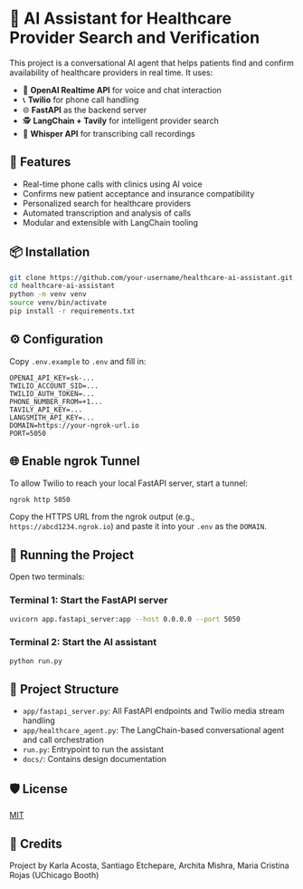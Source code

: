 # 🏥 AI Assistant for Healthcare Provider Search and Verification

This project is a conversational AI agent that helps patients find and confirm availability of healthcare providers in real time. It uses:

- 🧠 **OpenAI Realtime API** for voice and chat interaction
- 📞 **Twilio** for phone call handling
- 🌐 **FastAPI** as the backend server
- 🕵️ **LangChain + Tavily** for intelligent provider search
- 🎤 **Whisper API** for transcribing call recordings

## 🌟 Features

- Real-time phone calls with clinics using AI voice
- Confirms new patient acceptance and insurance compatibility
- Personalized search for healthcare providers
- Automated transcription and analysis of calls
- Modular and extensible with LangChain tooling

## 📦 Installation

```bash
git clone https://github.com/your-username/healthcare-ai-assistant.git
cd healthcare-ai-assistant
python -m venv venv
source venv/bin/activate
pip install -r requirements.txt
```

## ⚙️ Configuration

Copy `.env.example` to `.env` and fill in:

```env
OPENAI_API_KEY=sk-...
TWILIO_ACCOUNT_SID=...
TWILIO_AUTH_TOKEN=...
PHONE_NUMBER_FROM=+1...
TAVILY_API_KEY=...
LANGSMITH_API_KEY=...
DOMAIN=https://your-ngrok-url.io
PORT=5050
```

## 🌐 Enable ngrok Tunnel

To allow Twilio to reach your local FastAPI server, start a tunnel:

```bash
ngrok http 5050
```

Copy the HTTPS URL from the ngrok output (e.g., `https://abcd1234.ngrok.io`) and paste it into your `.env` as the `DOMAIN`.

## 🚀 Running the Project

Open two terminals:

### Terminal 1: Start the FastAPI server

```bash
uvicorn app.fastapi_server:app --host 0.0.0.0 --port 5050
```

### Terminal 2: Start the AI assistant

```bash
python run.py
```

## 📂 Project Structure

- `app/fastapi_server.py`: All FastAPI endpoints and Twilio media stream handling
- `app/healthcare_agent.py`: The LangChain-based conversational agent and call orchestration
- `run.py`: Entrypoint to run the assistant
- `docs/`: Contains design documentation

## 🛡️ License

[MIT](LICENSE)

## 🙌 Credits

Project by Karla Acosta, Santiago Etchepare, Archita Mishra, Maria Cristina Rojas (UChicago Booth)
